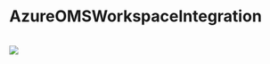 # AzureOMSWorkspaceIntegration


<br><a href="https://portal.azure.com/#create/Microsoft.Template/uri/https%3A%2F%2Fraw.githubusercontent.com%2Fgregcoward%2FAzureOMSWorkspaceIntegration%2master%2Fazurepocdeploy.json"><img src="http://azuredeploy.net/deploybutton.png"></a>
